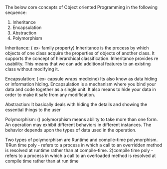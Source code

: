  The below core concepts of Object oriented Programming in the following sequence:
  1. Inheritance
  2. Encapsulation
  3. Abstraction
  4. Polymorphism

Inheritance: ( ex- family property)
 Inheritance is the process by which objects of one class acquire the properties of objects of another class. 
 It supports the concept of hierarchical classification. Inheritance provides re usability. 
 This means that we can add additional features to an existing class without modifying it.
 
 Encapsulation: ( ex- capsule wraps medicine)
	Its also know as data hiding or information hiding.
	Encapsulation is a mechanism where you bind your data and code together as a single unit. 
	It also means to hide your data in order to make it safe from any modification.
	
Abstraction:
	It basically deals with hiding the details and showing the essential things to the user
	
Polymorphism: ()
polymorphism means ability to take more than one form. 
An operation may exhibit different behaviors in different instances. 
The behavior depends upon the types of data used in the operation.

Two types of polymorphism are Runtime and compile-time polymorphism.
1)Run time poly - refers to a process in which a call to an overridden method is resolved at runtime rather than at compile-time. 
2)compile time poly - refers to a process in which a call to an overloaded method is resolved at compile time rather than at run time
